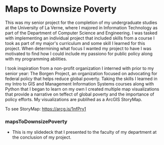 # Maps to Downsize Poverty

This was my senior project for the completion of my undergraduate studies at the University of La Verne, where I majored in Information Technology as part of the Department of Computer Science and Engineering. I was tasked with implementing an individual project that included skills from a course I took as part of my major's curriculum and some skill I learned for this project. When determining what focus I wanted my project to have I was motivated to find how I could include my passiono for public policy along with my programming abilities. 

I took inspiration from a non-profit organization I interned with prior to my senior year: The Borgen Project, an organization focused on advocating for federal policy that helps reduce global poverty. Taking the skills I learned in my Intro to GIS and Management Information Systems courses along with Python that I began to learn on my own I created multiple map visualizations that provide a narrative on teffect of global poverty and the importance of policy efforts. My visualizations are publihed as a ArcGIS StoryMap.

To see StoryMap: https://arcg.is/1nfPry1

### mapsToDownsizePoverty
* This is my slidedeck that I presented to the faculty of my department at the conclusion of my project.

